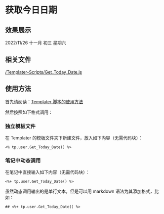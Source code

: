 # 获取今日日期

## 效果展示

2022/11/26 十一月 初三 星期六

## 相关文件

[/Templater-Scripts/Get_Today_Date.js](../../../../Templater-Scripts/Get_Today_Date.js)

## 使用方法

首先请阅读：[Templater 脚本的使用方法](../Usages/How-to-Use-Templater-Script.md)

然后按照如下格式调用：

### 独立模板文件

在 Templater 的模板文件夹下新建文件，放入如下内容（无需代码块）：

```eta
<% tp.user.Get_Today_Date() %>
```

### 笔记中动态调用

在笔记中直接输入如下内容（无需代码块）：

```eta
<%+ tp.user.Get_Today_Date() %>
```

虽然动态调用输出的是单行文本，但是可以用 markdown 语法为其添加格式，比如：

```eta
## <%+ tp.user.Get_Today_Date() %>
```
